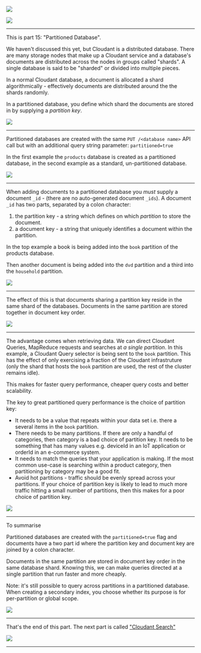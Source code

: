 ![](slides/Slide0.png)



![](slides/Slide1.png)

---

This is part 15: "Partitioned Database". 

We haven't discussed this yet, but Cloudant is a distributed database. There are many storage nodes that make up a Cloudant service and a database's documents are distributed across the nodes in groups called "shards". A single database is said to be "sharded" or divided into multiple pieces.

In a normal Cloudant database, a document is allocated a shard algorithmically - effectively documents are distributed around the the shards randomly. 

In a partitioned database, you define which shard the documents are stored in by supplying a _partition key_.

![](slides/Slide110.png)

---

Partitioned databases are created with the same `PUT /<database name>` API call but with an additional query string parameter: `partitioned=true`

In the first example the `products` database is created as a partitioned database, in the second example as a standard, un-partitioned database.

![](slides/Slide111.png)

---

When adding documents to a partitioned database you _must_ supply a document `_id` - (there are no auto-generated document `_ids`). A document `_id` has two parts, separated by a colon character:

1. the partition key - a string which defines on which _partition_ to store the document.
2. a document key - a string that uniquely identifies a document within the partition.

In the top example a book is being added into the `book` partition of the products database.

Then another document is being added into the `dvd` partition and a third into the `household` partition.

![](slides/Slide112.png)

---

The effect of this is that documents sharing a partition key reside in the same shard of the databases. Documents in the same partition are stored together in document key order.

![](slides/Slide113.png)

---

The advantage comes when retrieving data. We can direct Cloudant Queries, MapReduce requests and searches at _a single partition_. In this example, a Cloudant Query selector is being sent to the `book` partition. This has the effect of only exercising a fraction of the Cloudant infrastruture (only the shard that hosts the `book` partition are used, the rest of the cluster remains idle).

This makes for faster query performance, cheaper query costs and better scalability.

The key to great partitioned query performance is the choice of partition key:

- It needs to be a value that repeats within your data set i.e. there a several items in the `book` partition.
- There needs to be many partitions. If there are only a handful of categories, then category is a bad choice of partition key. It needs to be something that has many values e.g. deviceId in an IoT application or orderId in an e-commerce system.
- It needs to match the queries that your application is making. If the most common use-case is searching within a product category, then partitioning by category may be a good fit.
- Avoid hot partitions - traffic should be evenly spread across your partitions. If your choice of partition key is likely to lead to much more traffic hitting a small number of partitions, then this makes for a poor choice of partition key.

![](slides/Slide114.png)

---

To summarise

Partitioned databases are created with the `partitioned=true` flag and documents have a two part id where the partition key and document key are joined by a colon character.

Documents in the same partition are stored in document key order in the same database shard. Knowing this, we can make queries directed at a single partition that run faster and more cheaply.

Note: it's still possible to query across partitions in a partitioned database. When creating a secondary index, you choose whether its purpose is for per-partition or global scope.

![](slides/Slide115.png)

---

That's the end of this part. The next part is called ["Cloudant Search"](./Part&#32;16&#32;-&#32;Cloudant&#32;Search.md)
 
![](slides/Slide0.png)

---